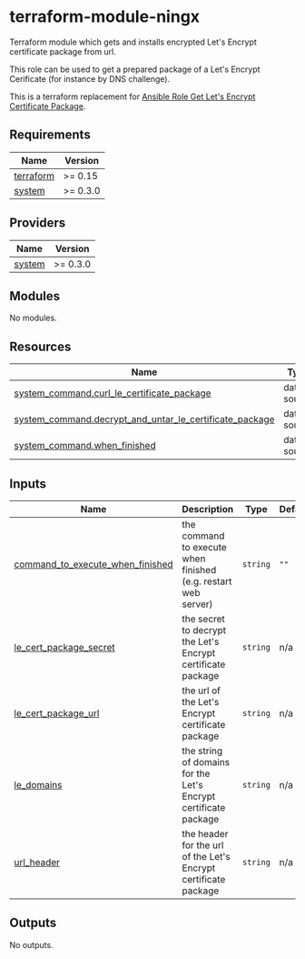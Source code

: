 # terraform-module-ningx

Terraform module which gets and installs encrypted Let's Encrypt certificate package from url.

This role can be used to get a prepared package of a Let's Encrypt Cerificate (for instance by DNS challenge).

This is a terraform replacement for [Ansible Role Get Let's Encrypt Certificate Package](https://github.com/l-with/ansible-role-get_lets_encrypt_certificate_package).

<!-- BEGIN_TF_DOCS -->
## Requirements

| Name | Version |
|------|---------|
| <a name="requirement_terraform"></a> [terraform](#requirement\_terraform) | >= 0.15 |
| <a name="requirement_system"></a> [system](#requirement\_system) | >= 0.3.0 |

## Providers

| Name | Version |
|------|---------|
| <a name="provider_system"></a> [system](#provider\_system) | >= 0.3.0 |

## Modules

No modules.

## Resources

| Name | Type |
|------|------|
| [system_command.curl_le_certificate_package](https://registry.terraform.io/providers/neuspaces/system/latest/docs/data-sources/command) | data source |
| [system_command.decrypt_and_untar_le_certificate_package](https://registry.terraform.io/providers/neuspaces/system/latest/docs/data-sources/command) | data source |
| [system_command.when_finished](https://registry.terraform.io/providers/neuspaces/system/latest/docs/data-sources/command) | data source |

## Inputs

| Name | Description | Type | Default | Required |
|------|-------------|------|---------|:--------:|
| <a name="input_command_to_execute_when_finished"></a> [command\_to\_execute\_when\_finished](#input\_command\_to\_execute\_when\_finished) | the command to execute when finished (e.g. restart web server) | `string` | `""` | no |
| <a name="input_le_cert_package_secret"></a> [le\_cert\_package\_secret](#input\_le\_cert\_package\_secret) | the secret to decrypt the Let's Encrypt certificate package | `string` | n/a | yes |
| <a name="input_le_cert_package_url"></a> [le\_cert\_package\_url](#input\_le\_cert\_package\_url) | the url of the Let's Encrypt certificate package | `string` | n/a | yes |
| <a name="input_le_domains"></a> [le\_domains](#input\_le\_domains) | the string of domains for the Let's Encrypt certificate package | `string` | n/a | yes |
| <a name="input_url_header"></a> [url\_header](#input\_url\_header) | the header for the url of the Let's Encrypt certificate package | `string` | n/a | yes |

## Outputs

No outputs.
<!-- END_TF_DOCS -->
